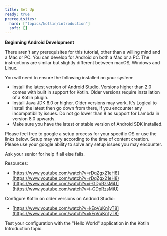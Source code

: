 ```yaml
---
title: Set Up
ready: true
prerequisites:
  hard: ["topics/kotlin/introduction"]
  soft: []
---
```


**Beginning Android Development**

There aren't any prerequisites for this tutorial, other than a willing mind and a Mac or PC. You can develop for Android on both a Mac or a PC. The instructions are similar but slightly different between macOS, Windows and Linux.

You will need to ensure the following installed on your system:

- Install the latest version of Android Studio. Versions higher than 2.0 comes with built in support for Kotlin. Older versions require installation of a Kotlin plugin.
- Install Java JDK 8.0 or higher. Older versions may work. It's Logical to install the latest then go down from there, if you encounter any incompatibility issues. Do not go lower than 8 as support for Lambda in version 8.0 upwards.
- Make sure you have the latest or stable version of Android SDK installed.

Please feel free to google a setup process for your specific OS or use the links below. Setup may vary according to the time of content creation. Please use your google ability to solve any setup issues you may encounter.

Ask your senior for help if all else fails.

Resources:

- [https://www.youtube.com/watch?v=rDqZgx21eH8](https://www.youtube.com/watch?v=rDqZgx21eH8)
- [https://www.youtube.com/watch?v=i-GDpRzsMiU](https://www.youtube.com/watch?v=i-GDpRzsMiU)

Configure Kotlin on older versions on Android Studio:

- [https://www.youtube.com/watch?v=kEpVuKn1yT8](https://www.youtube.com/watch?v=kEpVuKn1yT8)

Test your configuration with the &quot;Hello World&quot; application in the Kotlin Introduction topic.

